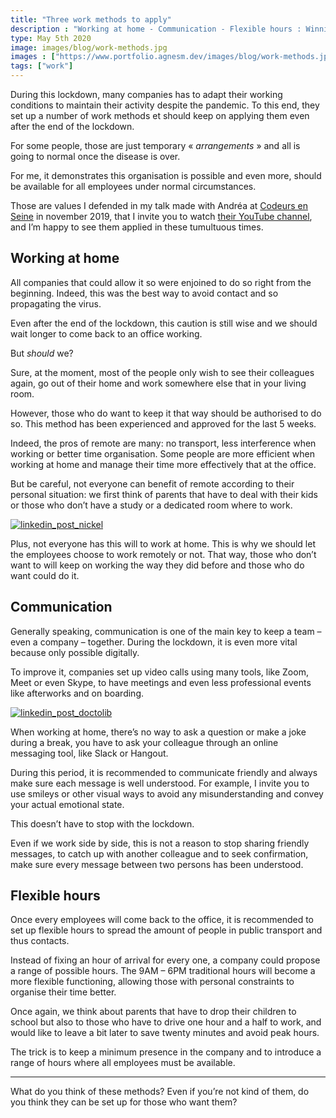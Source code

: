 ```yaml
---
title: "Three work methods to apply"
description : "Working at home - Communication - Flexible hours : Winning trio of work methods to apply!"
type: May 5th 2020
image: images/blog/work-methods.jpg
images : ["https://www.portfolio.agnesm.dev/images/blog/work-methods.jpg"]
tags: ["work"]
---
```


During this lockdown, many companies has to adapt their working conditions to maintain their activity despite the pandemic. To this end, they set up a number of work methods et should keep on applying them even after the end of the lockdown.

For some people, those are just temporary « *arrangements* »  and all is going to normal once the disease is over.

For me, it demonstrates this organisation is possible and even more, should be available for all employees under normal circumstances.

Those are values I defended in my talk made with Andréa at [Codeurs en Seine](https://www.codeursenseine.com/2019/) in november 2019, that I invite you to watch [their YouTube channel](https://www.youtube.com/watch?v=OfiL9t1zhtw&list=PLbbYL6fWx8WxrJBVb82LUChEjLY6joY_H&index=10&t=0s), and I’m happy to see them applied in these tumultuous times.

## Working at home

All companies that could allow it so were enjoined to do so right from the beginning. Indeed, this was the best way to avoid contact and so propagating the virus.

Even after the end of the lockdown, this caution is still wise and we should wait longer to come back to an office working.

But *should* we?

Sure, at the moment, most of the people only wish to see their colleagues again, go out of their home and work somewhere else that in your living room.

However, those who do want to keep it that way should be authorised to do so. This method has been experienced and approved for the last 5 weeks.

Indeed, the pros of remote are many: no transport, less interference when working or better time organisation. Some people are more efficient when working at home and manage their time more effectively that at the office.

But be careful, not everyone can benefit of remote according to their personal situation: we first think of parents that have to deal with their kids or those who don’t have a study or a dedicated room where to work.

[![linkedin_post_nickel](/en/images/blog/work-methods_1.png)](https://www.linkedin.com/posts/compte-nickel_lebureaudujour-onestnickel-activity-6648497263356198912-ErN6)

Plus, not everyone has this will to work at home. This is why we should let the employees choose to work remotely or not. That way, those who don’t want to will keep on working the way they did before and those who do want could do it.

## Communication

Generally speaking, communication is one of the main key to keep a team – even a company – together. During the lockdown, it is even more vital because only possible digitally.

To improve it, companies set up video calls using many tools, like Zoom, Meet or even Skype, to have meetings and even less professional events like afterworks and on boarding.

[![linkedin_post_doctolib](/en/images/blog/work-methods_2.png)](https://www.linkedin.com/posts/thomas-klein-041a7480_doctolib-doctoacademy-doctolib-activity-6663523870768709632-2VMH)

When working at home, there’s no way to ask a question or make a joke during a break, you have to ask your colleague through an online messaging tool, like Slack or Hangout.

During this period, it is recommended to communicate friendly and always make sure each message is well understood. For example, I invite you to use smileys or other visual ways to avoid any misunderstanding and convey your actual emotional state.

This doesn’t have to stop with the lockdown.

Even if we work side by side, this is not a reason to stop sharing friendly messages, to catch up with another colleague and to seek confirmation, make sure every message between two persons has been understood.

## Flexible hours
Once every employees will come back to the office, it is recommended to set up flexible hours to spread the amount of people in public transport and thus contacts.

Instead of fixing an hour of arrival for every one, a company could propose a range of possible hours. The 9AM – 6PM traditional hours will become a more flexible functioning, allowing those with personal constraints to organise their time better.

Once again, we think about parents that have to drop their children to school but also to those who have to drive one hour and a half to work, and would like to leave a bit later to save twenty minutes and avoid peak hours.

The trick is to keep a minimum presence in the company and to introduce a range of hours where all employees must be available.

---

What do you think of these methods? Even if you’re not kind of them, do you think they can be set up for those who want them?